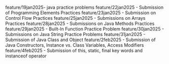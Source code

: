 feature/19jan2025- java practice problems
feature/22jan2025 - Submission of Programming Elements Practices
feature/23jan2025 - Submission on Control Flow Practices
feature/25jan2025 - Submissions on Arrays Practices
feature/28jan2025 - Submissions on Java Methods Practices
feature/29jan2025 - Built-In Function Practice Problem
feature/30jan2025 - Submissions on Java String Practice Problems
feature/31jan2025 - Submission of Java Class and Object
feature/2feb2025 - Submission of Java Constructors, Instance vs. Class Variables, Access Modifiers
feature/4feb2025 - Submission of this, static, final key words and instanceof operator
